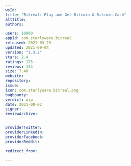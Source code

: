 ```yaml
---
wsId: 
title: "Bitreal: Play and Get Bitcoin & Bitcoin Cash"
altTitle: 
authors:

users: 10000
appId: com.starlyware.bitreal
released: 2021-03-29
updated: 2021-09-04
version: "1.3.2"
stars: 2.4
ratings: 175
reviews: 134
size: 7.4M
website: 
repository: 
issue: 
icon: com.starlyware.bitreal.png
bugbounty: 
verdict: wip
date: 2021-08-02
signer: 
reviewArchive:


providerTwitter: 
providerLinkedIn: 
providerFacebook: 
providerReddit: 

redirect_from:

---
```



